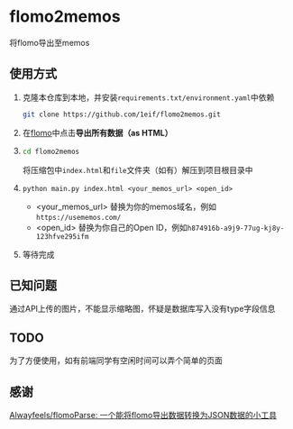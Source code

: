 # flomo2memos
将flomo导出至memos

## 使用方式

1. 克隆本仓库到本地，并安装```requirements.txt/environment.yaml```中依赖

   ```bash
   git clone https://github.com/1eif/flomo2memos.git
   ```

2. 在[flomo](https://v.flomoapp.com/mine?source=account)中点击**导出所有数据（as HTML）**

3. ```bash
   cd flomo2memos
   ```

   将压缩包中```index.html```和```file```文件夹（如有）解压到项目根目录中

4. ```python main.py index.html <your_memos_url> <open_id>```
   - <your_memos_url> 替换为你的memos域名，例如```https://usememos.com/```
   - <open_id> 替换为你自己的Open ID，例如```h874916b-a9j9-77ug-kj8y-123hfve295ifm```

5. 等待完成

## 已知问题

通过API上传的图片，不能显示缩略图，怀疑是数据库写入没有type字段信息

## TODO

为了方便使用，如有前端同学有空闲时间可以弄个简单的页面


## 感谢

[Alwayfeels/flomoParse: 一个能将flomo导出数据转换为JSON数据的小工具](https://github.com/Alwayfeels/flomoParse)
